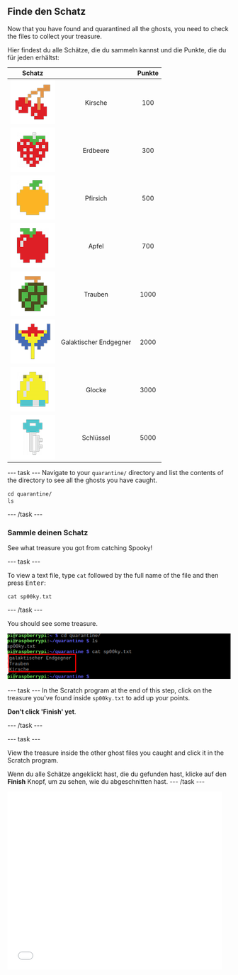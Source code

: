 ## Finde den Schatz

Now that you have found and quarantined all the ghosts, you need to check the files to collect your treasure.

Hier findest du alle Schätze, die du sammeln kannst und die Punkte, die du für jeden erhältst:

|                       Schatz                        |                        | Punkte |
|:---------------------------------------------------:|:----------------------:|:------:|
|         ![Kirsche](images/fruitcherry.png)          |        Kirsche         |  100   |
|       ![Erdbeere](images/fruitstrawberry.png)       |        Erdbeere        |  300   |
|         ![Pfirsich](images/fruitpeach.png)          |        Pfirsich        |  500   |
|           ![Apfel](images/fruitapple.png)           |         Apfel          |  700   |
|         ![Trauben](images/fruitgrapes.png)          |        Trauben         |  1000  |
| ![Galaktischer Endgegner](images/fruitgalaxian.png) | Galaktischer Endgegner |  2000  |
|           ![Glocke](images/fruitbell.png)           |         Glocke         |  3000  |
|          ![Schlüssel](images/fruitkey.png)          |       Schlüssel        |  5000  |


\--- task \--- Navigate to your `quarantine/` directory and list the contents of the directory to see all the ghosts you have caught.

    cd quarantine/
    ls
    

\--- /task \---

### Sammle deinen Schatz

See what treasure you got from catching Spooky!

\--- task \---

To view a text file, type `cat` followed by the full name of the file and then press <kbd>Enter</kbd>:

    cat sp00ky.txt
    

\--- /task \---

You should see some treasure.

![Three pieces of treasure inside the sp00ky.txt file](images/findtreasure.png)

\--- task \--- In the Scratch program at the end of this step, click on the treasure you've found inside `sp00ky.txt` to add up your points.

**Don't click 'Finish' yet**.

\--- /task \---

\--- task \---

View the treasure inside the other ghost files you caught and click it in the Scratch program.

Wenn du alle Schätze angeklickt hast, die du gefunden hast, klicke auf den **Finish** Knopf, um zu sehen, wie du abgeschnitten hast. \--- /task \---

<div class="scratch-preview">
<iframe allowtransparency="true" width="485" height="402" src="//scratch.mit.edu/projects/embed/226468273/?autostart=false" frameborder="0" allowfullscreen></iframe>
</div>
